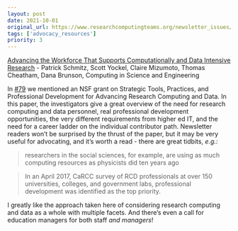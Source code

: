 ```yaml
---
layout: post
date: 2021-10-01
original_url: https://www.researchcomputingteams.org/newsletter_issues/0094
tags: ['advocacy_resources']
priority: 3
---
```


<!-- markdownlint-disable MD033 -->
<!-- markdownlint-disable MD041 -->
<!-- markdownlint-disable MD049 -->

[Advancing the Workforce That Supports Computationally and Data Intensive Research](https://ieeexplore.ieee.org/document/9492830) - Patrick Schmitz, Scott Yockel, Claire Mizumoto, Thomas Cheatham, Dana Brunson, Computing in Science and Engineering

In [#79](https://www.researchcomputingteams.org/newsletter_issues/0079) we mentioned an NSF grant on Strategic Tools, Practices, and Professional Development for Advancing Research Computing and Data.  In this paper, the investigators give a great overview of the need for research computing and data personnel, real professional development opportunities, the very different requirements from higher ed IT, and the need for a career ladder on the individual contributor path.  Newsletter readers won’t be surprised by the thrust of the paper, but it may be very useful for advocating, and it’s worth a read - there are great tidbits, *e.g.:*

> researchers in the social sciences, for example, are using as much computing resources as physicists did ten years ago

> In an April 2017, CaRCC survey of RCD professionals at over 150 universities, colleges, and
> government labs, professional development was identified as the top priority.

I greatly like the approach taken here of considering research computing and data as a whole with multiple facets.  And there’s even a call for education managers for both staff *and managers*!
